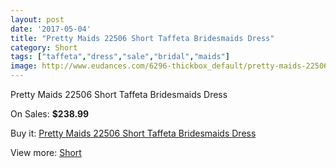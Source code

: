 ```yaml
---
layout: post
date: '2017-05-04'
title: "Pretty Maids 22506 Short Taffeta Bridesmaids Dress"
category: Short
tags: ["taffeta","dress","sale","bridal","maids"]
image: http://www.eudances.com/6296-thickbox_default/pretty-maids-22506-short-taffeta-bridesmaids-dress.jpg
---
```

Pretty Maids 22506 Short Taffeta Bridesmaids Dress

On Sales: **$238.99**
<a href="https://www.eudances.com/en/short/2278-pretty-maids-22506-short-taffeta-bridesmaids-dress.html"><amp-img layout="responsive" width="600" height="600" src="//www.eudances.com/6296-thickbox_default/pretty-maids-22506-short-taffeta-bridesmaids-dress.jpg" alt="Pretty Maids 22506 Short Taffeta Bridesmaids Dress 0" /></a>
<a href="https://www.eudances.com/en/short/2278-pretty-maids-22506-short-taffeta-bridesmaids-dress.html"><amp-img layout="responsive" width="600" height="600" src="//www.eudances.com/6298-thickbox_default/pretty-maids-22506-short-taffeta-bridesmaids-dress.jpg" alt="Pretty Maids 22506 Short Taffeta Bridesmaids Dress 1" /></a>
<a href="https://www.eudances.com/en/short/2278-pretty-maids-22506-short-taffeta-bridesmaids-dress.html"><amp-img layout="responsive" width="600" height="600" src="//www.eudances.com/6297-thickbox_default/pretty-maids-22506-short-taffeta-bridesmaids-dress.jpg" alt="Pretty Maids 22506 Short Taffeta Bridesmaids Dress 2" /></a>

Buy it: [Pretty Maids 22506 Short Taffeta Bridesmaids Dress](https://www.eudances.com/en/short/2278-pretty-maids-22506-short-taffeta-bridesmaids-dress.html "Pretty Maids 22506 Short Taffeta Bridesmaids Dress")

View more: [Short](https://www.eudances.com/en/25-short "Short")